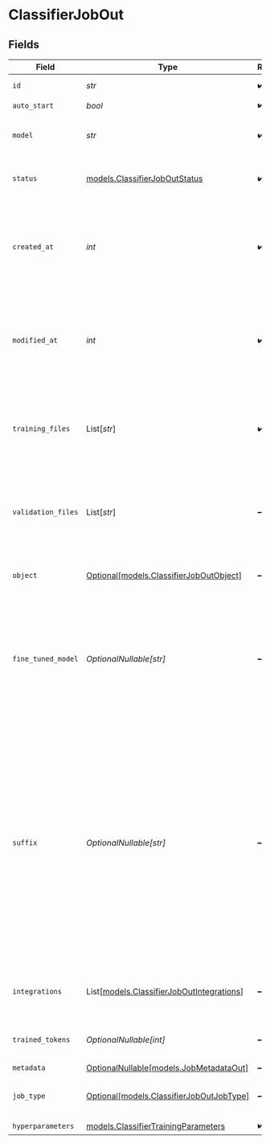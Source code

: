 # ClassifierJobOut


## Fields

| Field                                                                                                                                                                                                                                   | Type                                                                                                                                                                                                                                    | Required                                                                                                                                                                                                                                | Description                                                                                                                                                                                                                             |
| --------------------------------------------------------------------------------------------------------------------------------------------------------------------------------------------------------------------------------------- | --------------------------------------------------------------------------------------------------------------------------------------------------------------------------------------------------------------------------------------- | --------------------------------------------------------------------------------------------------------------------------------------------------------------------------------------------------------------------------------------- | --------------------------------------------------------------------------------------------------------------------------------------------------------------------------------------------------------------------------------------- |
| `id`                                                                                                                                                                                                                                    | *str*                                                                                                                                                                                                                                   | :heavy_check_mark:                                                                                                                                                                                                                      | The ID of the job.                                                                                                                                                                                                                      |
| `auto_start`                                                                                                                                                                                                                            | *bool*                                                                                                                                                                                                                                  | :heavy_check_mark:                                                                                                                                                                                                                      | N/A                                                                                                                                                                                                                                     |
| `model`                                                                                                                                                                                                                                 | *str*                                                                                                                                                                                                                                   | :heavy_check_mark:                                                                                                                                                                                                                      | The name of the model to fine-tune.                                                                                                                                                                                                     |
| `status`                                                                                                                                                                                                                                | [models.ClassifierJobOutStatus](../models/classifierjoboutstatus.md)                                                                                                                                                                    | :heavy_check_mark:                                                                                                                                                                                                                      | The current status of the fine-tuning job.                                                                                                                                                                                              |
| `created_at`                                                                                                                                                                                                                            | *int*                                                                                                                                                                                                                                   | :heavy_check_mark:                                                                                                                                                                                                                      | The UNIX timestamp (in seconds) for when the fine-tuning job was created.                                                                                                                                                               |
| `modified_at`                                                                                                                                                                                                                           | *int*                                                                                                                                                                                                                                   | :heavy_check_mark:                                                                                                                                                                                                                      | The UNIX timestamp (in seconds) for when the fine-tuning job was last modified.                                                                                                                                                         |
| `training_files`                                                                                                                                                                                                                        | List[*str*]                                                                                                                                                                                                                             | :heavy_check_mark:                                                                                                                                                                                                                      | A list containing the IDs of uploaded files that contain training data.                                                                                                                                                                 |
| `validation_files`                                                                                                                                                                                                                      | List[*str*]                                                                                                                                                                                                                             | :heavy_minus_sign:                                                                                                                                                                                                                      | A list containing the IDs of uploaded files that contain validation data.                                                                                                                                                               |
| `object`                                                                                                                                                                                                                                | [Optional[models.ClassifierJobOutObject]](../models/classifierjoboutobject.md)                                                                                                                                                          | :heavy_minus_sign:                                                                                                                                                                                                                      | The object type of the fine-tuning job.                                                                                                                                                                                                 |
| `fine_tuned_model`                                                                                                                                                                                                                      | *OptionalNullable[str]*                                                                                                                                                                                                                 | :heavy_minus_sign:                                                                                                                                                                                                                      | The name of the fine-tuned model that is being created. The value will be `null` if the fine-tuning job is still running.                                                                                                               |
| `suffix`                                                                                                                                                                                                                                | *OptionalNullable[str]*                                                                                                                                                                                                                 | :heavy_minus_sign:                                                                                                                                                                                                                      | Optional text/code that adds more context for the model. When given a `prompt` and a `suffix` the model will fill what is between them. When `suffix` is not provided, the model will simply execute completion starting with `prompt`. |
| `integrations`                                                                                                                                                                                                                          | List[[models.ClassifierJobOutIntegrations](../models/classifierjoboutintegrations.md)]                                                                                                                                                  | :heavy_minus_sign:                                                                                                                                                                                                                      | A list of integrations enabled for your fine-tuning job.                                                                                                                                                                                |
| `trained_tokens`                                                                                                                                                                                                                        | *OptionalNullable[int]*                                                                                                                                                                                                                 | :heavy_minus_sign:                                                                                                                                                                                                                      | Total number of tokens trained.                                                                                                                                                                                                         |
| `metadata`                                                                                                                                                                                                                              | [OptionalNullable[models.JobMetadataOut]](../models/jobmetadataout.md)                                                                                                                                                                  | :heavy_minus_sign:                                                                                                                                                                                                                      | N/A                                                                                                                                                                                                                                     |
| `job_type`                                                                                                                                                                                                                              | [Optional[models.ClassifierJobOutJobType]](../models/classifierjoboutjobtype.md)                                                                                                                                                        | :heavy_minus_sign:                                                                                                                                                                                                                      | The type of job (`FT` for fine-tuning).                                                                                                                                                                                                 |
| `hyperparameters`                                                                                                                                                                                                                       | [models.ClassifierTrainingParameters](../models/classifiertrainingparameters.md)                                                                                                                                                        | :heavy_check_mark:                                                                                                                                                                                                                      | N/A                                                                                                                                                                                                                                     |